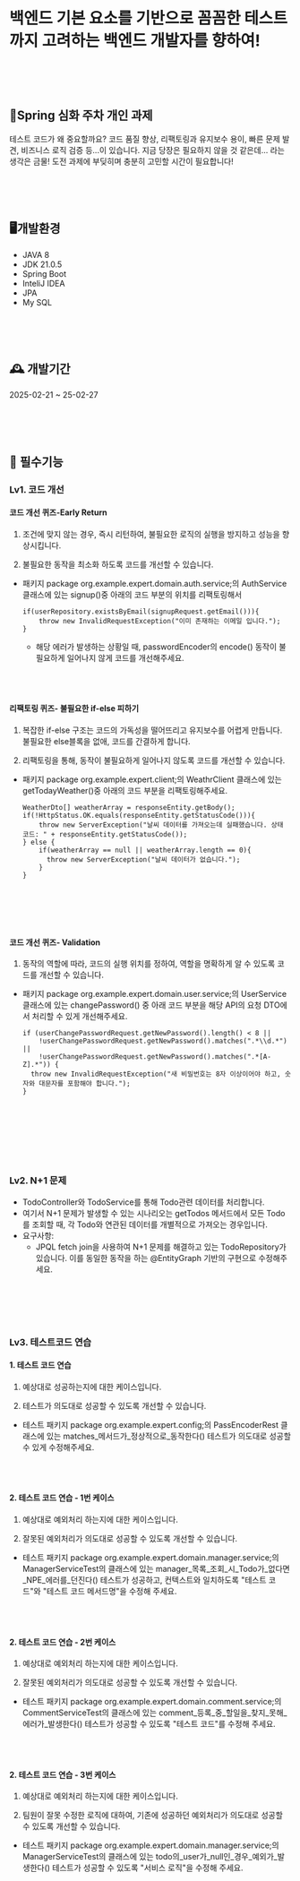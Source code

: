 # 백엔드 기본 요소를 기반으로 꼼꼼한 테스트까지 고려하는 백엔드 개발자를 향하여!

<br><br><br>

## 📱Spring 심화 주차 개인 과제

테스트 코드가 왜 중요할까요? 코드 품질 향상, 리팩토링과 유지보수 용이, 빠른 문제 발견, 비즈니스 로직 검증 등...이 있습니다.
지금 당장은 필요하지 않을 것 같은데... 라는 생각은 금물! 도전 과제에 부딪히며 충분히 고민할 시간이 필요합니다!

<br><br><br>

## 🖥️개발환경

- JAVA 8
- JDK 21.0.5
- Spring Boot
- InteliJ IDEA
- JPA
- My SQL

<br><br><br>

## 🕰️ 개발기간

2025-02-21 ~ 25-02-27

<br><br><br>

## 📌 필수기능

### Lv1. 코드 개선

#### 코드 개선 퀴즈-Early Return

  1. 조건에 맞지 않는 경우, 즉시 리턴하여, 불필요한 로직의 실행을 방지하고 성능을 향상시킵니다.
  
  2. 불필요한 동작을 최소화 하도록 코드를 개선할 수 있습니다.
  - 패키지 package org.example.expert.domain.auth.service;의 AuthService 클래스에 있는 signup()중 아래의 코드 부분의 위치를 리팩토링해서

    
      ```
      if(userRepository.existsByEmail(signupRequest.getEmail())){
          throw new InvalidRequestException("이미 존재하는 이메일 입니다.");
      }
      ```
      
    - 해당 에러가 발생하는 상황일 때, passwordEncoder의 encode() 동작이 불필요하게 일어나지 않게 코드를 개선해주세요.
<br><br><br><br>
#### 리팩토링 퀴즈- 불필요한 if-else 피하기

1. 복잡한 if-else 구조는 코드의 가독성을 떨어뜨리고 유지보수를 어렵게 만듭니다. 불필요한 else블록을 없애, 코드를 간결하게 합니다.

2. 리팩토링을 통해, 동작이 불필요하게 일어나지 않도록 코드를 개선할 수 있습니다.

  - 패키지 package org.example.expert.client;의 WeathrClient 클래스에 있는 getTodayWeather()중 아래의 코드 부분을 리팩토링해주세요.
  
    ```
    WeatherDto[] weatherArray = responseEntity.getBody();
    if(!HttpStatus.OK.equals(responseEntity.getStatusCode())){
        throw new ServerException("날씨 데이터를 가져오는데 실패했습니다. 상태 코드: " + responseEntity.getStatusCode());
    } else {
        if(weatherArray == null || weatherArray.length == 0){
          throw new ServerException("날씨 데이터가 없습니다.");
        }
    }
    ```
<br><br><br><br>
#### 코드 개선 퀴즈- Validation

1. 동작의 역할에 따라, 코드의 실행 위치를 정하여, 역할을 명확하게 알 수 있도록 코드를 개선할 수 있습니다.

  - 패키지 package org.example.expert.domain.user.service;의 UserService 클래스에 있는 changePassword() 중 아래 코드 부분을 해당 API의 요청 DTO에서 처리할 수 있게 개선해주세요.
    
    ```
    if (userChangePasswordRequest.getNewPassword().length() < 8 ||
        !userChangePasswordRequest.getNewPassword().matches(".*\\d.*") ||
        !userChangePasswordRequest.getNewPassword().matches(".*[A-Z].*")) {
      throw new InvalidRequestException("새 비밀번호는 8자 이상이어야 하고, 숫자와 대문자를 포함해야 합니다.");
    }
    ```
<br><br><br><br><br><br>
### Lv2. N+1 문제

- TodoController와 TodoService를 통해 Todo관련 데이터를 처리합니다.
- 여기서 N+1 문제가 발생할 수 있는 시나리오는 getTodos 메서드에서 모든 Todo를 조회할 때, 각 Todo와 연관된 데이터를 개별적으로 가져오는 경우입니다.
- 요구사항:
  - JPQL fetch join을 사용하여 N+1 문제를 해결하고 있는 TodoRepository가 있습니다. 이를 동일한 동작을 하는 @EntityGraph 기반의 구현으로 수정해주세요.
<br><br><br><br><br><br>
### Lv3. 테스트코드 연습

#### 1. 테스트 코드 연습
  1. 예상대로 성공하는지에 대한 케이스입니다.
  
  2. 테스트가 의도대로 성공할 수 있도록 개선할 수 있습니다.
  - 테스트 패키지 package org.example.expert.config;의 PassEncoderRest 클래스에 있는 matches_메서드가_정상적으로_동작한다() 테스트가 의도대로 성공할 수 있게 수정해주세요.
<br><br><br><br>
#### 2. 테스트 코드 연습 - 1번 케이스
  1. 예상대로 예외처리 하는지에 대한 케이스입니다.
  
  2. 잘못된 예외처리가 의도대로 성공할 수 있도록 개선할 수 있습니다.
  - 테스트 패키지 package org.example.expert.domain.manager.service;의 ManagerServiceTest의 클래스에 있는 manager_목록_조회_시_Todo가_없다면_NPE_에러를_던진다() 테스트가 성공하고, 컨텍스트와 일치하도록 "테스트 코드"와 "테스트 코드 메서드명"을 수정해 주세요.
<br><br><br><br>
#### 2. 테스트 코드 연습 - 2번 케이스
  1. 예상대로 예외처리 하는지에 대한 케이스입니다.
  
  2. 잘못된 예외처리가 의도대로 성공할 수 있도록 개선할 수 있습니다.
  - 테스트 패키지 package org.example.expert.domain.comment.service;의 CommentServiceTest의 클래스에 있는 comment_등록_중_할일을_찾지_못해_에러가_발생한다() 테스트가 성공할 수 있도록 "테스트 코드"를 수정해 주세요.
<br><br><br><br>
#### 2. 테스트 코드 연습 - 3번 케이스
  1. 예상대로 예외처리 하는지에 대한 케이스입니다.
  
  2. 팀원이 잘못 수정한 로직에 대하여, 기존에 성공하던 예외처리가 의도대로 성공할 수 있도록 개선할 수 있습니다.
  - 테스트 패키지 package org.example.expert.domain.manager.service;의 ManagerServiceTest의 클래스에 있는 todo의_user가_null인_경우_예외가_발생한다() 테스트가 성공할 수 있도록 "서비스 로직"을 수정해 주세요.
<br><br><br><br>
